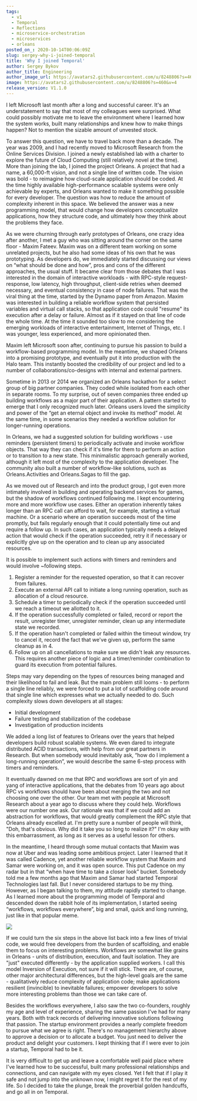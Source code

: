 ```yaml
---
tags:
  - v1
  - Temporal
  - Reflections  
  - microservice-orchestration
  - microservices
  - orleans
posted_on_: 2020-10-14T00:06:09Z
slug: sergey-why-i-joined-temporal
title: 'Why I joined Temporal'
author: Sergey Bykov
author_title: Engineering
author_image_url: https://avatars2.githubusercontent.com/u/8248806?s=460&v=4
image: https://avatars2.githubusercontent.com/u/8248806?s=460&v=4
release_version: V1.1.0
---
```


<!--truncate-->

I left Microsoft last month after a long and successful career. It's an understatement to say that most of my colleagues were surprised. What could possibly motivate me to leave the environment where I learned how the system works, built many relationships and knew how to make things happen? Not to mention the sizable amount of unvested stock.

To answer this question, we have to travel back more than a decade. The year was 2009, and I had recently moved to Microsoft Research from the Online Services Division. I joined a newly established lab with a charter to explore the future of Cloud Computing (still relatively novel at the time). More than joining the lab, I joined the project Orleans. A project that had a name, a 60,000-ft vision, and not a single line of written code. The vision was bold - to reimagine how cloud-scale application should be coded. At the time highly available high-performance scalable systems were only achievable by experts, and Orleans wanted to make it something possible for every developer. The question was how to reduce the amount of complexity inherent in this space. We believed the answer was a new programming model, that would change how developers conceptualize applications, how they structure code, and ultimately how they think about the problems they face.

As we were churning through early prototypes of Orleans, one crazy idea after another, I met a guy who was sitting around the corner on the same floor - Maxim Fateev. Maxim was on a different team working on some unrelated projects, but he also had some ideas of his own that he was prototyping. As developers do, we immediately started discussing our views on “what should be done and how”, pros and cons of the different approaches, the usual stuff. It became clear from those debates that I was interested in the domain of interactive workloads - with RPC-style request-response, low latency, high throughput, client-side retries when deemed necessary, and eventual consistency in case of node failures. That was the viral thing at the time, started by the Dynamo paper from Amazon. Maxim was interested in building a reliable workflow system that persisted variables and virtual call stacks, so that application code could "resume" its execution after a delay or failure. Almost as if it stayed on that line of code the whole time. At the time it sounded too slow to me considering the emerging workloads of interactive entertainment, Internet of Things, etc. I was younger, less experienced, and more opinionated then.

Maxim left Microsoft soon after, continuing to pursue his passion to build a workflow-based programming model. In the meantime, we shaped Orleans into a promising prototype, and eventually put it into production with the Halo team. This instantly boosted the credibility of our project and led to a number of collaborations/co-designs with internal and external partners.

Sometime in 2013 or 2014 we organized an Orleans hackathon for a select group of big partner companies. They coded while isolated from each other in separate rooms. To my surprise, out of seven companies three ended up building workflows as a major part of their application. A pattern started to emerge that I only recognized much later. Orleans users loved the simplicity and power of the “get an eternal object and invoke its method” model. At the same time, in some scenarios they needed a workflow solution for longer-running operations.

In Orleans, we had a suggested solution for building workflows - use reminders (persistent timers) to periodically activate and invoke workflow objects. That way they can check if it's time for them to perform an action or to transition to a new state. This minimalistic approach generally worked, although it left most of the complexity to the application developer. The community also built a number of workflow-like solutions, such as Orleans.Activities and Orleans.Sagas to fill the gap.

As we moved out of Research and into the product group, I got even more intimately involved in building and operating backend services for games, but the shadow of workflows continued following me. I kept encountering more and more workflow use cases. Either an operation inherently takes longer than an RPC call can afford to wait, for example, starting a virtual machine. Or a scenario where an operation succeeds most of the time promptly, but fails regularly enough that it could potentially time out and require a follow up. In such cases, an application typically needs a delayed action that would check if the operation succeeded, retry it if necessary or explicitly give up on the operation and to clean up any associated resources.

It is possible to implement such actions with timers and reminders and would involve ~following steps.

1. Register a reminder for the requested operation, so that it can recover from failures.
1. Execute an external API call to initiate a long running operation, such as allocation of a cloud resource.
1. Schedule a timer to periodically check if the operation succeeded until we reach a timeout we allotted to it.
1. If the operation successfully completed or failed, record or report the result, unregister timer, unregister reminder, clean up any intermediate state we recorded.
1. If the operation hasn't completed or failed within the timeout window, try to cancel it, record the fact that we've given up, perform the same cleanup as in 4.
1. Follow up on all cancellations to make sure we didn't leak any resources. This requires another piece of logic and a timer/reminder combination to guard its execution from potential failures.

Steps may vary depending on the types of resources being managed and their likelihood to fail and leak. But the main problem still looms - to perform a single line reliably, we were forced to put a lot of scaffolding code around that single line which expresses what we actually needed to do. Such complexity slows down developers at all stages:

- Initial development
- Failure testing and stabilization of the codebase
- Investigation of production incidents

We added a long list of features to Orleans over the years that helped developers build robust scalable systems. We even dared to integrate distributed ACID transactions, with help from our great partners in Research. But when somebody would inevitably ask, “how do I implement a long-running operation”, we would describe the same 6-step process with timers and reminders.

It eventually dawned on me that RPC and workflows are sort of yin and yang of interactive applications, that the debates from 10 years ago about RPC vs workflows should have been about merging the two and not choosing one over the other. Our team met with people at Microsoft Research about a year ago to discuss where they could help. Workflows were our number one ask. Our rationale was that if we could add an abstraction for workflows, that would greatly complement the RPC style that Orleans already excelled at. I'm pretty sure a number of people will think, "Doh, that's obvious. Why did it take you so long to realize it?" I'm okay with this embarrassment, as long as it serves as a useful lesson for others.

In the meantime, I heard through some mutual contacts that Maxim was now at Uber and was leading some ambitious project. Later I learned that it was called Cadence, yet another reliable workflow system that Maxim and Samar were working on, and it was open source. This put Cadence on my radar but in that “when have time to take a closer look” bucket. Somebody told me a few months ago that Maxim and Samar had started Temporal Technologies last fall. But I never considered startups to be my thing. However, as I began talking to them, my attitude rapidly started to change. As I learned more about the programming model of Temporal and descended down the rabbit hole of its implementation, I started seeing “workflows, workflows everywhere”, big and small, quick and long running, just like in that popular meme.

![](/img/workflow-meme.png)

If we could turn the six steps in the above list back into a few lines of trivial code, we would free developers from the burden of scaffolding, and enable them to focus on interesting problems. Workflows are somewhat like grains in Orleans - units of distribution, execution, and fault isolation. They are "just" executed differently - by the application supplied workers. I call this model Inversion of Execution, not sure if it will stick. There are, of course, other major architectural differences, but the high-level goals are the same - qualitatively reduce complexity of application code; make applications resilient (invincible) to inevitable failures; empower developers to solve more interesting problems than those we can take care of.

Besides the workflows everywhere, I also saw the two co-founders, roughly my age and level of experience, sharing the same passion I've had for many years. Both with track records of delivering innovative solutions following that passion. The startup environment provides a nearly complete freedom to pursue what we agree is right. There's no management hierarchy above to approve a decision or to allocate a budget. You just need to deliver the product and delight your customers. I kept thinking that if I were ever to join a startup, Temporal had to be it.

It is very difficult to get up and leave a comfortable well paid place where I've learned how to be successful, built many professional relationships and connections, and can navigate with my eyes closed. Yet I felt that if I play it safe and not jump into the unknown now, I might regret it for the rest of my life. So I decided to take the plunge, break the proverbial golden handcuffs, and go all in on Temporal.
